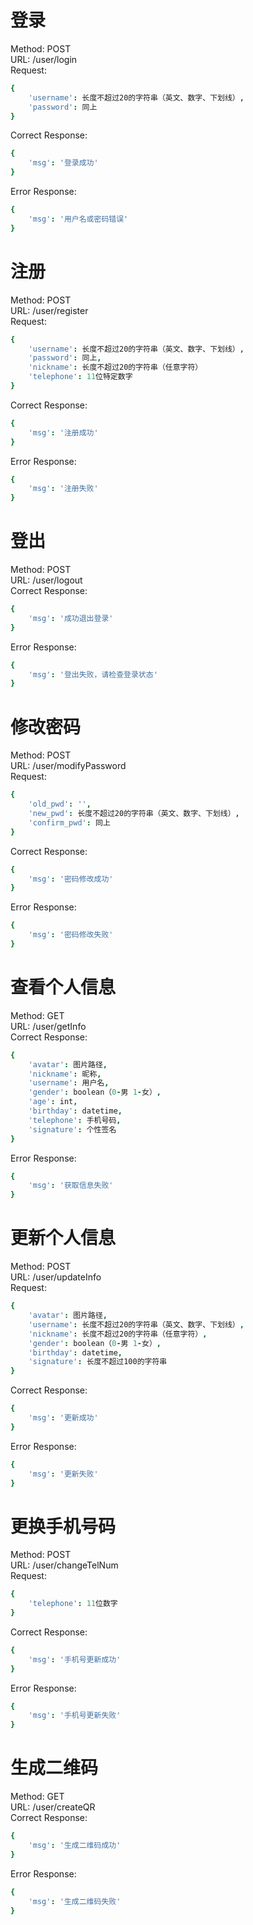 # 登录

Method: POST  
URL: /user/login  
Request:  
```coffeescript
{
    'username': 长度不超过20的字符串（英文、数字、下划线）,
    'password': 同上
}
```
Correct Response:
```coffeescript
{
    'msg': '登录成功'
}
```
Error Response:
```coffeescript
{
    'msg': '用户名或密码错误'
}
```

# 注册

Method: POST  
URL: /user/register  
Request:  
```coffeescript
{
    'username': 长度不超过20的字符串（英文、数字、下划线）,
    'password': 同上,
    'nickname': 长度不超过20的字符串（任意字符）
    'telephone': 11位特定数字
}
```
Correct Response:
```coffeescript
{
    'msg': '注册成功'
}
```
Error Response:
```coffeescript
{
    'msg': '注册失败'
}
```

# 登出

Method: POST  
URL: /user/logout  
Correct Response:  
```coffeescript
{
    'msg': '成功退出登录'
}
```
Error Response:
```coffeescript
{
    'msg': '登出失败，请检查登录状态'
}
```

# 修改密码

Method: POST  
URL: /user/modifyPassword  
Request:  
```coffeescript
{
    'old_pwd': '',
    'new_pwd': 长度不超过20的字符串（英文、数字、下划线）,
    'confirm_pwd': 同上
}
```
Correct Response:  
```coffeescript
{
    'msg': '密码修改成功'
}
```
Error Response:
```coffeescript
{
    'msg': '密码修改失败'
}
```

# 查看个人信息

Method: GET  
URL: /user/getInfo  
Correct Response:  
```coffeescript
{
    'avatar': 图片路径,
    'nickname': 昵称,
    'username': 用户名,
    'gender': boolean（0-男 1-女）,
    'age': int,
    'birthday': datetime,
    'telephone': 手机号码,
    'signature': 个性签名
}
```
Error Response:
```coffeescript
{
    'msg': '获取信息失败'
}
```

# 更新个人信息

Method: POST  
URL: /user/updateInfo  
Request:  
```coffeescript
{
    'avatar': 图片路径,
    'username': 长度不超过20的字符串（英文、数字、下划线）,
    'nickname': 长度不超过20的字符串（任意字符）,
    'gender': boolean（0-男 1-女）,
    'birthday': datetime,
    'signature': 长度不超过100的字符串
}
```
Correct Response:  
```coffeescript
{
    'msg': '更新成功'
}
```
Error Response:
```coffeescript
{
    'msg': '更新失败'
}
```

# 更换手机号码

Method: POST  
URL: /user/changeTelNum  
Request:  
```coffeescript
{
    'telephone': 11位数字
}
```
Correct Response:  
```coffeescript
{
    'msg': '手机号更新成功'
}
```
Error Response:
```coffeescript
{
    'msg': '手机号更新失败'
}
```

# 生成二维码

Method: GET  
URL: /user/createQR  
Correct Response:  
```coffeescript
{
    'msg': '生成二维码成功'
}
```
Error Response:
```coffeescript
{
    'msg': '生成二维码失败'
}
```